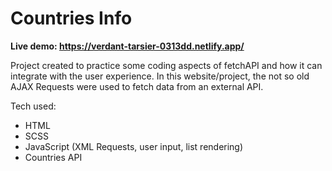 # Countries Info

<b>Live demo: https://verdant-tarsier-0313dd.netlify.app/ </b>

Project created to practice some coding aspects of fetchAPI and how it can integrate with the user experience. In this website/project, the not so old AJAX Requests were used to fetch data from an external API.

Tech used: 
<ul>
  <li>HTML</li>
  <li>SCSS</li>
  <li> JavaScript (XML Requests, user input, list rendering)</li>
  <li>Countries API</li>
